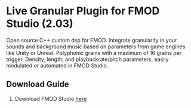 # Live Granular Plugin for FMOD Studio  (2.03)

Open source C++ custom dsp for FMOD. Integrate granularity in your sounds and background music based on parameters from game engines like Unity or Unreal. Polyphonic grains with a maximum of 16 grains per trigger. Density, length, and playbackrate/pitch parameters, easily modulated or automated in FMOD Studio.

## Download Guide
1. Download FMOD Studio [here](https://www.fmod.com/ "FMOD Homepage")

